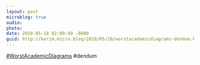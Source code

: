 ```yaml
---
layout: post
microblog: true
audio: 
photo: 
date: 2018-05-18 02:09:49 -0800
guid: http://kerim.micro.blog/2018/05/18/worstacademicdiagrams-dendum.html
---
```

[#WorstAcademicDiagrams](https://mobile.twitter.com/i/moments/997159873304412162) #dendum
